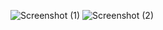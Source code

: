 

![Screenshot (1)](https://user-images.githubusercontent.com/63060562/110832980-3162ce00-829c-11eb-959c-c76b259b1f92.png)
![Screenshot (2)](https://user-images.githubusercontent.com/63060562/110833069-4e979c80-829c-11eb-9703-9cf7d8e8b003.png)




